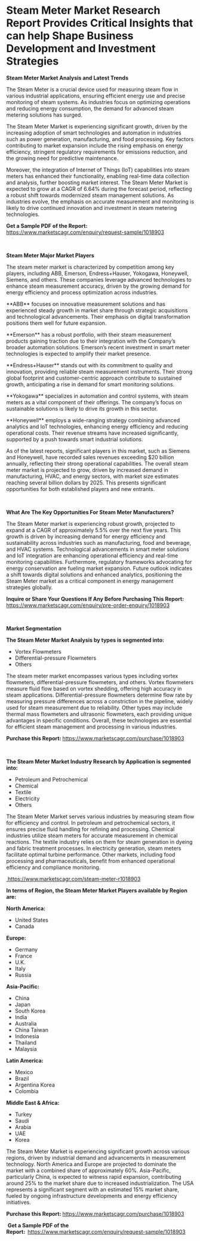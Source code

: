 <p><h1>Steam Meter Market Research Report Provides Critical Insights that can help Shape Business Development and Investment Strategies</h1></p><p><strong>Steam Meter Market Analysis and Latest Trends</strong></p>
<p><p>The Steam Meter is a crucial device used for measuring steam flow in various industrial applications, ensuring efficient energy use and precise monitoring of steam systems. As industries focus on optimizing operations and reducing energy consumption, the demand for advanced steam metering solutions has surged. </p><p>The Steam Meter Market is experiencing significant growth, driven by the increasing adoption of smart technologies and automation in industries such as power generation, manufacturing, and food processing. Key factors contributing to market expansion include the rising emphasis on energy efficiency, stringent regulatory requirements for emissions reduction, and the growing need for predictive maintenance. </p><p>Moreover, the integration of Internet of Things (IoT) capabilities into steam meters has enhanced their functionality, enabling real-time data collection and analysis, further boosting market interest. The Steam Meter Market is expected to grow at a CAGR of 6.64% during the forecast period, reflecting a robust shift towards modernized steam management solutions. As industries evolve, the emphasis on accurate measurement and monitoring is likely to drive continued innovation and investment in steam metering technologies.</p></p>
<p><strong>Get a Sample PDF of the Report:&nbsp;</strong> <a href="https://www.marketscagr.com/enquiry/request-sample/1018903?utm_campaign=3038&utm_medium=2&utm_source=Github&utm_content=ia&utm_term=16042025&utm_id=steam-meter">https://www.marketscagr.com/enquiry/request-sample/1018903</a></p>
<p>&nbsp;</p>
<p><strong>Steam Meter Major Market Players</strong></p>
<p><p>The steam meter market is characterized by competition among key players, including ABB, Emerson, Endress+Hauser, Yokogawa, Honeywell, Siemens, and others. These companies leverage advanced technologies to enhance steam measurement accuracy, driven by the growing demand for energy efficiency and process optimization across industries.</p><p>**ABB** focuses on innovative measurement solutions and has experienced steady growth in market share through strategic acquisitions and technological advancements. Their emphasis on digital transformation positions them well for future expansion.</p><p>**Emerson** has a robust portfolio, with their steam measurement products gaining traction due to their integration with the Company’s broader automation solutions. Emerson’s recent investment in smart meter technologies is expected to amplify their market presence.</p><p>**Endress+Hauser** stands out with its commitment to quality and innovation, providing reliable steam measurement instruments. Their strong global footprint and customer-centric approach contribute to sustained growth, anticipating a rise in demand for smart monitoring solutions.</p><p>**Yokogawa** specializes in automation and control systems, with steam meters as a vital component of their offerings. The company’s focus on sustainable solutions is likely to drive its growth in this sector.</p><p>**Honeywell** employs a wide-ranging strategy combining advanced analytics and IoT technologies, enhancing energy efficiency and reducing operational costs. Their revenue streams have increased significantly, supported by a push towards smart industrial solutions.</p><p>As of the latest reports, significant players in this market, such as Siemens and Honeywell, have recorded sales revenues exceeding $20 billion annually, reflecting their strong operational capabilities. The overall steam meter market is projected to grow, driven by increased demand in manufacturing, HVAC, and energy sectors, with market size estimates reaching several billion dollars by 2025. This presents significant opportunities for both established players and new entrants.</p></p>
<p>&nbsp;</p>
<p><strong>What Are The Key Opportunities For Steam Meter Manufacturers?</strong></p>
<p><p>The Steam Meter market is experiencing robust growth, projected to expand at a CAGR of approximately 5.5% over the next five years. This growth is driven by increasing demand for energy efficiency and sustainability across industries such as manufacturing, food and beverage, and HVAC systems. Technological advancements in smart meter solutions and IoT integration are enhancing operational efficiency and real-time monitoring capabilities. Furthermore, regulatory frameworks advocating for energy conservation are fueling market expansion. Future outlook indicates a shift towards digital solutions and enhanced analytics, positioning the Steam Meter market as a critical component in energy management strategies globally.</p></p>
<p><strong>Inquire or Share Your Questions If Any Before Purchasing This Report:</strong> <a href="https://www.marketscagr.com/enquiry/pre-order-enquiry/1018903?utm_campaign=3038&utm_medium=2&utm_source=Github&utm_content=ia&utm_term=16042025&utm_id=steam-meter">https://www.marketscagr.com/enquiry/pre-order-enquiry/1018903</a></p>
<p>&nbsp;</p>
<p><strong>Market Segmentation</strong></p>
<p><strong>The Steam Meter Market Analysis by types is segmented into:</strong></p>
<p><ul><li>Vortex Flowmeters</li><li>Differential-pressure Flowmeters</li><li>Others</li></ul></p>
<p><p>The steam meter market encompasses various types including vortex flowmeters, differential-pressure flowmeters, and others. Vortex flowmeters measure fluid flow based on vortex shedding, offering high accuracy in steam applications. Differential-pressure flowmeters determine flow rate by measuring pressure differences across a constriction in the pipeline, widely used for steam measurement due to reliability. Other types may include thermal mass flowmeters and ultrasonic flowmeters, each providing unique advantages in specific conditions. Overall, these technologies are essential for efficient steam management and processing in various industries.</p></p>
<p><strong>Purchase this Report:&nbsp;</strong><a href="https://www.marketscagr.com/purchase/1018903?utm_campaign=3038&utm_medium=2&utm_source=Github&utm_content=ia&utm_term=16042025&utm_id=steam-meter">https://www.marketscagr.com/purchase/1018903</a></p>
<p>&nbsp;</p>
<p><strong>The Steam Meter Market Industry Research by Application is segmented into:</strong></p>
<p><ul><li>Petroleum and Petrochemical</li><li>Chemical</li><li>Textile</li><li>Electricity</li><li>Others</li></ul></p>
<p><p>The Steam Meter Market serves various industries by measuring steam flow for efficiency and control. In petroleum and petrochemical sectors, it ensures precise fluid handling for refining and processing. Chemical industries utilize steam meters for accurate measurement in chemical reactions. The textile industry relies on them for steam generation in dyeing and fabric treatment processes. In electricity generation, steam meters facilitate optimal turbine performance. Other markets, including food processing and pharmaceuticals, benefit from enhanced operational efficiency and compliance monitoring.</p></p>
<p><a href="https://www.marketscagr.com/steam-meter-r1018903?utm_campaign=3038&utm_medium=2&utm_source=Github&utm_content=ia&utm_term=16042025&utm_id=steam-meter">&nbsp;https://www.marketscagr.com/steam-meter-r1018903</a></p>
<p><strong>In terms of Region, the Steam Meter Market Players available by Region are:</strong></p>
<p>
    <p> <strong> North America: </strong>
        <ul>
            <li>United States</li>
            <li>Canada</li>
        </ul>
        </p> 
    <p> <strong> Europe: </strong>
        <ul>
            <li>Germany</li>
            <li>France</li>
            <li>U.K.</li>
            <li>Italy</li>
            <li>Russia</li>
        </ul>
        </p> 
    <p> <strong> Asia-Pacific: </strong>
        <ul>
            <li>China</li>
            <li>Japan</li>
            <li>South Korea</li>
            <li>India</li>
            <li>Australia</li>
            <li>China Taiwan</li>
            <li>Indonesia</li>
            <li>Thailand</li>
            <li>Malaysia</li>
        </ul>
        </p> 
    <p> <strong> Latin America: </strong>
        <ul>
            <li>Mexico</li>
            <li>Brazil</li>
            <li>Argentina Korea</li>
            <li>Colombia</li>
        </ul>
        </p> 
    <p> <strong> Middle East & Africa: </strong>
        <ul>
            <li>Turkey</li>
            <li>Saudi</li>
            <li>Arabia</li>
            <li>UAE</li>
            <li>Korea</li>
        </ul>
    </p>
    </p>
<p><p>The Steam Meter Market is experiencing significant growth across various regions, driven by industrial demand and advancements in measurement technology. North America and Europe are projected to dominate the market with a combined share of approximately 60%. Asia-Pacific, particularly China, is expected to witness rapid expansion, contributing around 25% to the market share due to increased industrialization. The USA represents a significant segment with an estimated 15% market share, fueled by ongoing infrastructure developments and energy efficiency initiatives.</p></p>
<p><strong>Purchase this Report: </strong><a href="https://www.marketscagr.com/purchase/1018903?utm_campaign=3038&utm_medium=2&utm_source=Github&utm_content=ia&utm_term=16042025&utm_id=steam-meter">https://www.marketscagr.com/purchase/1018903</a></p>
<p>&nbsp;<strong>Get a Sample PDF of the Report:&nbsp;&nbsp;</strong><a href="https://www.marketscagr.com/enquiry/request-sample/1018903?utm_campaign=3038&utm_medium=2&utm_source=Github&utm_content=ia&utm_term=16042025&utm_id=steam-meter">https://www.marketscagr.com/enquiry/request-sample/1018903</a></p>
<p><strong></strong></p>
<p><p></p><p></p><p></p></p>